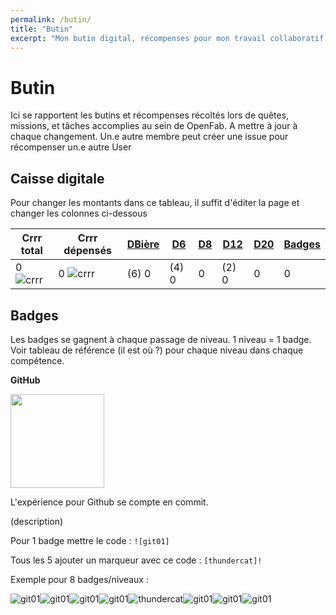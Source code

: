 ```yaml
---
permalink: /butin/
title: "Butin"
excerpt: "Mon butin digital, récompenses pour mon travail collaboratif au sein d'OpenFab"
---
```



[git01]: https://user-images.githubusercontent.com/12049360/29084849-a55c597c-7c6d-11e7-8b70-5bae811ca5c1.png
[thundercat]: https://user-images.githubusercontent.com/12049360/29084854-a7805d84-7c6d-11e7-92ce-83178d8c2e7a.gif
[dalek-icon]: https://user-images.githubusercontent.com/12049360/29084857-a9bc259c-7c6d-11e7-9b84-05fe2fb8e8db.jpg
[tardis]: https://user-images.githubusercontent.com/12049360/29084870-ab320324-7c6d-11e7-9942-78547f363787.jpg
[crrr]: https://user-images.githubusercontent.com/12049360/29777251-a3224790-8c0b-11e7-8751-848ac94bf6bf.png



# Butin

Ici se rapportent les butins et récompenses récoltés lors de quêtes, missions, et tâches accomplies au sein de OpenFab. A mettre à jour à chaque changement. Un.e autre membre peut créer une issue pour récompenser un.e autre User


## Caisse digitale 

Pour changer les montants dans ce tableau, il suffit d'éditer la page et changer les colonnes ci-dessous


| Crrr total | Crrr dépensés | [DBière](#dbière) | [D6](#d6) | [D8](#d8) | [D12](#d12) | [D20](#20) | [Badges](#badges) |
|------------|---------------|-------------------|-----------|-----------|-------------|------------|-------------------|
|  0 ![crrr] |   0	![crrr]  |       (6) 0       |   (4) 0   |     0     |    (2) 0    |      0     |         0         |

## Badges

Les badges se gagnent à chaque passage de niveau. 1 niveau = 1 badge. 
Voir tableau de référence (il est où ?) pour chaque niveau dans chaque compétence.


**GitHub**

<img src="https://user-images.githubusercontent.com/12049360/29082385-9d9fe38c-7c65-11e7-9aa7-dfede0df31fc.png" width="150"></img>

L'expérience pour Github se compte en commit.

(description)

Pour 1 badge mettre le code : `![git01]`

Tous les 5 ajouter un marqueur avec ce code : `[thundercat]!`


Exemple pour 8 badges/niveaux :    

![git01]![git01]![git01]![git01]![thundercat]![git01]![git01]![git01]

